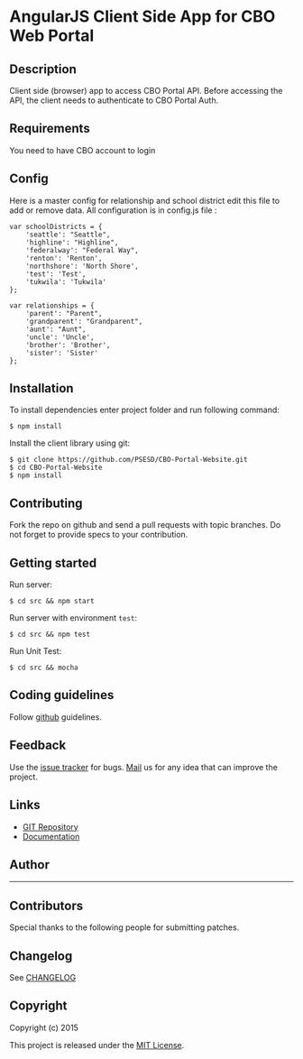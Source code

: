 # AngularJS Client Side App for CBO Web Portal

## Description

Client side (browser) app to access CBO Portal API. Before accessing the API, the client needs to authenticate to CBO Portal Auth.


## Requirements

You need to have CBO account to login

## Config

Here is a master config for relationship and school district edit this file to add or remove data. All configuration is in config.js file :

	var schoolDistricts = {
    	'seattle': "Seattle",
    	'highline': "Highline",
    	'federalway': "Federal Way",
    	'renton': 'Renton',
    	'northshore': 'North Shore',
    	'test': 'Test',
    	'tukwila': 'Tukwila'
    };
    
    var relationships = {
    	'parent': "Parent",
    	'grandparent': "Grandparent",
    	'aunt': "Aunt",
    	'uncle': 'Uncle',
    	'brother': 'Brother',
    	'sister': 'Sister'
    };
	

## Installation


To install dependencies enter project folder and run following command:

    $ npm install

Install the client library using git:

    $ git clone https://github.com/PSESD/CBO-Portal-Website.git
    $ cd CBO-Portal-Website
    $ npm install


## Contributing

Fork the repo on github and send a pull requests with topic branches. Do not forget to
provide specs to your contribution.


## Getting started

Run server:

    $ cd src && npm start

Run server with environment `test`:

    $ cd src && npm test

Run Unit Test:

    $ cd src && mocha


## Coding guidelines

Follow [github](https://github.com/styleguide/) guidelines.


## Feedback

Use the [issue tracker](https://github.com/PSESD/CBO-Portal-Website/issues) for bugs.
[Mail](mailto:support@upwardstech.com) us
for any idea that can improve the project.


## Links

* [GIT Repository](https://github.com/PSESD/CBO-Portal-Website)
* [Documentation](https://github.com/PSESD/CBO-Portal-Website)


## Author

---


## Contributors

Special thanks to the following people for submitting patches.


## Changelog

See [CHANGELOG](https://github.com/PSESD/CBO-Portal-Website/master/CHANGELOG.md)


## Copyright

Copyright (c) 2015

This project is released under the [MIT License](http://opensource.org/licenses/MIT).